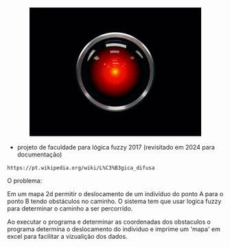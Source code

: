 
<p align="center">
  <img width="400" height="300" src="./00-doc/icon/hal9000.jpeg">
</p>



- projeto de faculdade para lógica fuzzy 2017 (revisitado em 2024 para documentação)
```
https://pt.wikipedia.org/wiki/L%C3%B3gica_difusa
```

O problema:

Em um mapa 2d permitir o deslocamento de um indivíduo do ponto A 
para o ponto B tendo obstáculos no caminho. O sistema tem que usar logica fuzzy 
para determinar o caminho a ser percorrído.



Ao executar o programa e determinar as coordenadas dos obstaculos
o programa determina o deslocamento do individuo e imprime um 'mapa'
em excel para facilitar a vizualição dos dados.